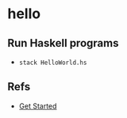 # hello

## Run Haskell programs

* `stack HelloWorld.hs`

## Refs
* [Get Started](https://haskell-lang.org/get-started)
